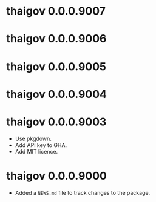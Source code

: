<!-- NEWS.md is maintained by https://cynkra.github.io/fledge, do not edit -->

# thaigov 0.0.0.9007

# thaigov 0.0.0.9006

# thaigov 0.0.0.9005

# thaigov 0.0.0.9004

# thaigov 0.0.0.9003

- Use pkgdown.
- Add API key to GHA.
- Add MIT licence.



# thaigov 0.0.0.9000

* Added a `NEWS.md` file to track changes to the package.
